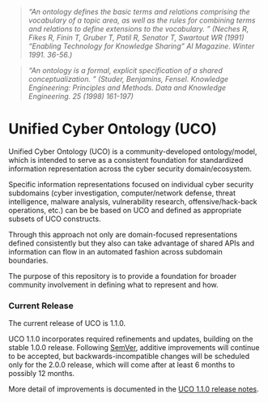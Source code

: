 > *“An ontology defines the basic terms and relations comprising the vocabulary of a topic area, as well as the rules for combining terms and relations to define extensions to the vocabulary. ” (Neches R, Fikes R, Finin T, Gruber T, Patil R, Senator T, Swartout WR (1991) “Enabling Technology for Knowledge Sharing” AI Magazine. Winter 1991. 36-56.)*

> *“An ontology is a formal, explicit specification of a shared conceptualization. ” (Studer, Benjamins, Fensel. Knowledge Engineering: Principles and Methods. Data and Knowledge Engineering. 25 (1998) 161-197)*

# Unified Cyber Ontology (UCO)

Unified Cyber Ontology (UCO) is a community-developed ontology/model, which is intended to serve as a consistent foundation for standardized information representation across the cyber security domain/ecosystem.

Specific information representations focused on individual cyber security subdomains (cyber investigation, computer/network defense, threat intelligence, malware analysis, vulnerability research, offensive/hack-back operations, etc.) can be be based on UCO and defined as appropriate subsets of UCO constructs.

Through this approach not only are domain-focused representations defined consistently but they also can take advantage of shared APIs and information can flow in an automated fashion across subdomain boundaries.

The purpose of this repository is to provide a foundation for broader community involvement in defining what to represent and how.

### Current Release
The current release of UCO is 1.1.0.

UCO 1.1.0 incorporates required refinements and updates, building on the stable 1.0.0 release.  Following [SemVer](https://semver.org/spec/v2.0.0.html), additive improvements will continue to be accepted, but backwards-incompatible changes will be scheduled only for the 2.0.0 release, which will come after at least 6 months to possibly 12 months.

More detail of improvements is documented in the [UCO 1.1.0 release notes](https://unifiedcyberontology.org/releases/1.1.0/).
